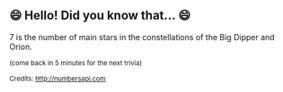 ## 😄 Hello! Did you know that... 😄
7 is the number of main stars in the constellations of the Big Dipper and Orion.

<sup>(come back in 5 minutes for the next trivia)</sup>


<sup>Credits: http://numbersapi.com</sup>
